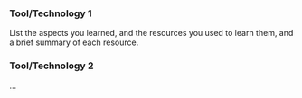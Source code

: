 ### Tool/Technology 1

List the aspects you learned, and the resources you used to learn them, and a brief summary of each resource.

### Tool/Technology 2

...
